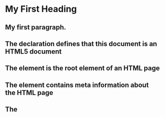 ## <!DOCTYPE html>
## <html>
## <head>
## <title>Page Title</title>
## </head>
## <body>

## <h1>My First Heading</h1>
## <p>My first paragraph.</p>

## </body>
## </html>


## The <!DOCTYPE html> declaration defines that this document is an HTML5 document
## The <html> element is the root element of an HTML page
## The <head> element contains meta information about the HTML page
## The <title> element specifies a title for the HTML page (which is shown in the browser's title bar or in the page's tab)
## The <body> element defines the document's body, and is a container for all the visible contents, such as headings, paragraphs, images, hyperlinks, tables, lists, etc.
## The <h1> element defines a large heading
## The <p> element defines a paragraph
